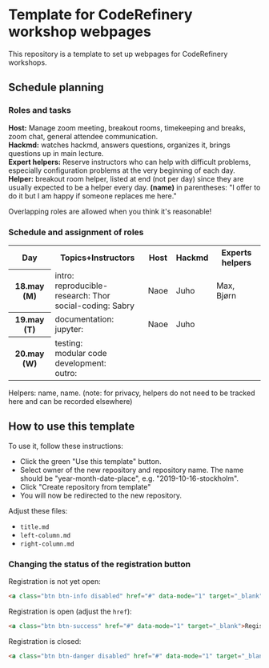 # Template for CodeRefinery workshop webpages

This repository is a template to set up webpages for CodeRefinery workshops.


## Schedule planning
### Roles and tasks
**Host:** Manage zoom meeting, breakout rooms, timekeeping and breaks,
zoom chat, general attendee communication.  
**Hackmd:** watches hackmd, answers questions, organizes it, brings questions up in main
lecture.  
**Expert helpers:** Reserve instructors who can help with
difficult problems, especially configuration problems at the very
beginning of each day.  
**Helper:** breakout room helper, listed at
end (not per day) since they are usually expected to be a helper every
day. 
**(name)** in parentheses: "I offer to do it
but I am happy if someone replaces me here."

Overlapping roles are allowed when you think it's reasonable!

### Schedule and assignment of roles
<table>
<tr>
  <th>Day</th>
         <th>Topics+Instructors</th>
         <th>Host</th>
         <th>Hackmd</th>
         <th>Experts helpers</th>
</tr>
<tr>
  <th>18.may (M)</th>
         <td>intro: <br>
		     reproducible-research: Thor<br>
		     social-coding: Sabry<br>
	     </td>
         <td>Naoe</td><!--host-->
         <td>Juho</td><!--hackmd-->
         <td>Max, Bjørn</td><!--expert helpers-->
</tr>
<tr>
  <th>19.may (T)</th>
         <td>documentation: <br>
		     jupyter: <br>
	     </td>
         <td>Naoe</td><!--host-->
         <td>Juho</td><!--hackmd-->
         <td></td><!--expert helpers-->
</tr>
<tr>
  <th>20.may (W)</th>
         <td>testing: <br>
		     modular code development: <br>
		     outro: <br>
	     </td>
         <td></td><!--host-->
         <td></td><!--hackmd-->
         <td></td><!--expert helpers-->
</tr>
</table>

Helpers: name, name.  (note: for privacy, helpers do not need to be
tracked here and can be recorded elsewhere)


## How to use this template

To use it, follow these instructions:
- Click the green "Use this template" button.
- Select owner of the new repository and repository name. The name should be
  "year-month-date-place", e.g. "2019-10-16-stockholm".
- Click "Create repository from template"
- You will now be redirected to the new repository.

Adjust these files:
- `title.md`
- `left-column.md`
- `right-column.md`


### Changing the status of the registration button

Registration is not yet open:
```html
<a class="btn btn-info disabled" href="#" data-mode="1" target="_blank">Registration will open soon</a>
```

Registration is open (adjust the `href`):
```html
<a class="btn btn-success" href="#" data-mode="1" target="_blank">Register here</a>
```

Registration is closed:
```html
<a class="btn btn-danger disabled" href="#" data-mode="1" target="_blank">Registration is closed</a>
```
